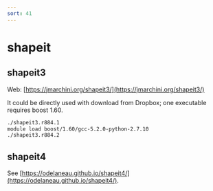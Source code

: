 ```yaml
---
sort: 41
---
```


# shapeit

## shapeit3

Web: [https://jmarchini.org/shapeit3/](https://jmarchini.org/shapeit3/)

It could be directly used with download from Dropbox; one executable requires boost 1.60.

```bash
./shapeit3.r884.1
module load boost/1.60/gcc-5.2.0-python-2.7.10
./shapeit3.r884.2
```

## shapeit4

See [https://odelaneau.github.io/shapeit4/](https://odelaneau.github.io/shapeit4/).
